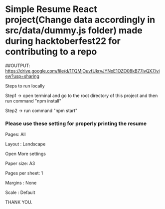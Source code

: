 # Simple Resume React project(Change data accordingly in src/data/dummy.js folder) made during hacktoberfest22 for contributing to a repo

##OUTPUT: https://drive.google.com/file/d/1TQMjOuvfUkrvJYNxE1OZO08kB77ivQX7/view?usp=sharing

Steps to run locally

Step1 -> open terminal and go to the root directory of this project and then run command "npm install"

Step2 -> run command "npm start"


### Please use these setting for properly printing the resume

Pages: All

Layout : Landscape

Open More settings

Paper size: A3

Pages per sheet: 1

Margins : None

Scale : Default

THANK YOU.

